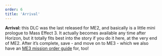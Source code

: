 ```yaml
---
order: 6
title: 'Arrival'
---
```


**Arrival:** this DLC was the last released for ME2, and basically is a little mini prologue to Mass Effect 3. It actually becomes available any time after Horizon, but it totally fits best into the story if you do it here, at the very end of ME2. After it’s complete, save - and move on to ME3 - which we also have an [ME3 mission order guide](https://www.rpgsite.net/feature/11183-mass-effect-3-mission-order-best-sequence-for-all-priority-dlc-and-side-quests) for, too!
